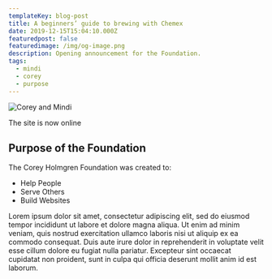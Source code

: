 ```yaml
---
templateKey: blog-post
title: A beginners’ guide to brewing with Chemex
date: 2019-12-15T15:04:10.000Z
featuredpost: false
featuredimage: /img/og-image.png
description: Opening announcement for the Foundation.
tags:
  - mindi
  - corey
  - purpose
---
```

![Corey and Mindi](/img/og-image.png)

The site is now online

## Purpose of the Foundation

The Corey Holmgren Foundation was created to:

- Help People
- Serve Others
- Build Websites

Lorem ipsum dolor sit amet, consectetur adipiscing elit, sed do eiusmod tempor incididunt ut labore et dolore magna aliqua. Ut enim ad minim veniam, quis nostrud exercitation ullamco laboris nisi ut aliquip ex ea commodo consequat. Duis aute irure dolor in reprehenderit in voluptate velit esse cillum dolore eu fugiat nulla pariatur. Excepteur sint occaecat cupidatat non proident, sunt in culpa qui officia deserunt mollit anim id est laborum.
